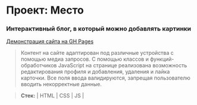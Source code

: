 # Проект: Место

### Интерактивный блог, в который можно добавлять картинки

[Демонстрация сайта на GH Pages](https://glazapolzet.github.io/mesto/)
> Контент на сайте адаптирован под различные устройства с помощью медиа запросов.
> С помощью классов и функций-обработчиков JavaScript на странице реализована возможность редактирования профиля и добавления, удаления и лайка карточки.
> Все поля ввода валидируются, запрещая пользователю вводить некорректные данные.

> **Стек:** | HTML | CSS | JS |